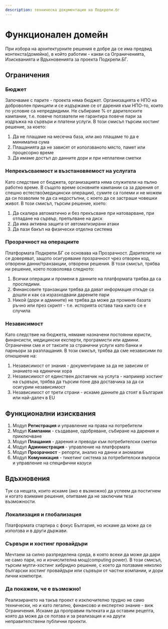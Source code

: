 ```yaml
---
description: техническа документация на Подкрепи.бг
---
```


# Функционален домейн

При избора на архитектурните решения е добре да се има предвид контекста(домейна), в който работим - какви са Ограниченията, Изискванията и Вдъхновенията за проекта Подкрепи.БГ.

## Ограничения

### Бюджет

Започваме с парите - проекта няма бюджет. Организацията е НПО на доброволен принципи и се издържаме се от дарения към НПО-то, които по условие са непредвидими. Не събираме % от дарителските кампании, т.е. повече ползватели не гарантира повече пари за издръжка на сървъри и платени услуги. В този смисъл търсим хостинг решение, за което:

1. Да не плащаме на месечна база, или ако плащаме то да е минимална сума
2. Плащанията да не зависят от използваното място, памет или процесорно време
3. Да имаме достъп до данните дори и при неплатени сметки

### Непрекъсваемост и възстановяемост на услугата

Като следствие от бюджета, организацията няма служители на пълно работно време. В същото време основните кампании са за дарения от спешно естество(медицински операции), сумите са големи и не можем да си позволим те да са недостъпни, с което да се застраши човешки живот. В този смисъл, търсим решение, което:

1. Да скалира автоматично и без прекъсване при натоварване, при отпадане на сървър, препълване на диск
2. Да има активна защита от автоматизирани атаки
3. Да пази бакъп на физически отделна система

### Прозрачност на операциите

Платформата Подкрепи.БГ се основава на Прозрачност. Дарителите ни се доверяват, защото осигуряваме прозрачност чрез отворен код, отворени данни/транзакции, отворени решения. В този смисъл, трябва ни решение, което позволоява следното:

1. Всички операции и промени в данните на платформата трябва да са проследими. 
2. Финансовите транзакции трябва да дават информация откъде са дошли и как са изразходвани дарените пари
3. Никой (дори и админите) не трябва да може да променя базата ръчно или през скрипт - т.е. историята остава така както се е случила

### Независимост

Като следствие на бюджета, нямаме назначени постоянни юристи, финансисти, медицински експерти, програмисти или админи. Ограничени сме и от таксите за странични услуги като банки и парньори за разплащания. В този смисъл, трябва да сме независими по отношение на:

1. Независимост от знания - документираме за да не зависим от знанието на единични хора
2. Независимост от единствен доставчик на услуга - например хостинг на сървъри, трябва да търсим поне два доставчика за да си осигурим независимост
3. Независимост от трети страни - искаме данните да стоят в България или най-далеч в EU

## Функционални изисквания

1. Модул **Регистрация** и управление на права на потребители
2. Модул **Кампании** - създаване, одобряване, събиране на дарения и приключване
3. Модул **Плащания** - дарения и преводи към потребителски сметки
4. Модул **Администрация** - управление на платформата
5. Модул **Прозрачност** - репорти, анализ на данни и аномалии
6. Модул **Комуникация** - тикетинг система за потребителски въпроси и управление на специфични казуси

## Вдъхновения

Тук са нещата, които искаме (ако е възможно) да успеем да постигнем и когато взимаме решения, опитваме да не заключим тези възможности.

### Локализация и глобализация

Платформата стартира с фокус България, но искаме да може да се използва и в други държави. 

### Сървъри и хостинг провайдъри

Мечтаем за силно разпределена среда, в която всеки да може да дари не само пари, но и изчислителна мощ(computing power). В този смисъл, търсим мулти-хостинг хибридно решение, с което да ползваме няколко български хостинг провайдъри или сървъри от частни компании, и дори лични компютри. 

### Да покажем, че е възможно!

Реализирането на такъв проект е изключително трудно не само технически, но и като легално, финансово и експертно знание - виж Ограничения. Искаме да проправим пътеката и да оставим рецепта, която да може да се ползва и за реализация и на други неправителствени публични проекти.
